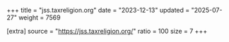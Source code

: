 +++
title = "jss.taxreligion.org"
date = "2023-12-13"
updated = "2025-07-27"
weight = 7569

[extra]
source = "https://jss.taxreligion.org/"
ratio = 100
size = 7
+++
